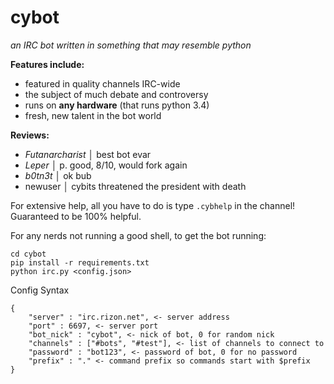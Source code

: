 cybot
=====

*an IRC bot written in something that may resemble python*


__Features include:__
* featured in quality channels IRC-wide
* the subject of much debate and controversy
* runs on __any hardware__ (that runs python 3.4)
* fresh, new talent in the bot world

__Reviews:__
 * *Futanarcharist* __│__ best bot evar
 * *Leper* __│__ p. good, 8/10, would fork again
 * *b0tn3t* __│__ ok bub
 *  newuser │ cybits threatened the president with death



For extensive help, all you have to do is type `.cybhelp` in the channel! Guaranteed to be 100% helpful.

For any nerds not running a good shell, to get the bot running:

```
cd cybot
pip install -r requirements.txt
python irc.py <config.json>
```

Config Syntax
```
{
    "server" : "irc.rizon.net", <- server address
    "port" : 6697, <- server port
    "bot_nick" : "cybot", <- nick of bot, 0 for random nick
    "channels" : ["#bots", "#test"], <- list of channels to connect to
    "password" : "bot123", <- password of bot, 0 for no password
    "prefix" : "." <- command prefix so commands start with $prefix
}
```

